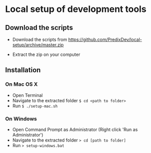 # Local setup of development tools

## Download the scripts

* Download the scripts from https://github.com/PredixDev/local-setup/archive/master.zip

* Extract the zip on your computer

## Installation

### On Mac OS X

* Open Terminal
* Navigate to the extracted folder `$ cd <path to folder>`
* Run `$ ./setup-mac.sh`

### On Windows
* Open Command Prompt as Administrator (Right click 'Run as Administrator')
* Navigate to the extracted folder `> cd [path to folder]`
* Run `> setup-windows.bat`
